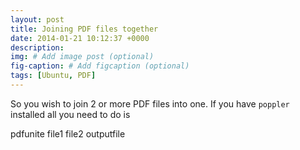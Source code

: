 ```yaml
---
layout: post
title: Joining PDF files together
date: 2014-01-21 10:12:37 +0000
description: 
img: # Add image post (optional)
fig-caption: # Add figcaption (optional)
tags: [Ubuntu, PDF]
---
```

So you wish to join 2 or more PDF files into one. If you have `poppler` installed all you need to do is

pdfunite file1 file2 outputfile
